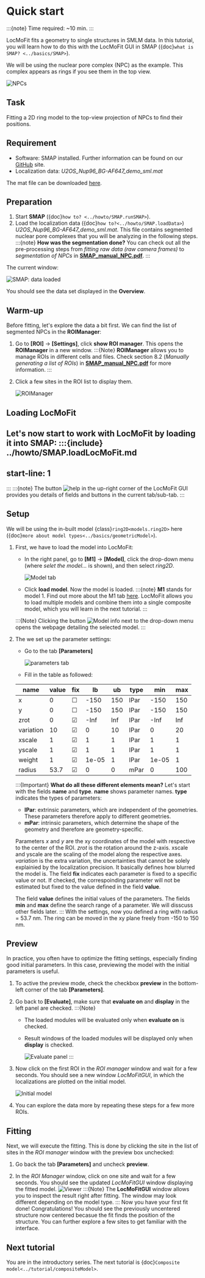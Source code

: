 # Quick start

:::{note}
Time required: ~10 min.
:::

LocMoFit fits a geometry to single structures in SMLM data. In this tutorial, you will learn how to do this with the LocMoFit GUI in SMAP ({doc}`what is SMAP? <../basics/SMAP>`).

We will be using the nuclear pore complex (NPC) as the example. This complex appears as rings if you see them in the top view.

![NPCs](../images/NPCs_topview.png)

## Task
Fitting a 2D ring model to the top-view projection of NPCs to find their positions.

## Requirement
* Software: SMAP installed. Further information can be found on our [GitHub](https://github.com/jries/SMAP/) site.
* Localization data: _U2OS_Nup96_BG-AF647_demo_sml.mat_

The mat file can be downloaded [here](https://www.embl.de/download/ries/LocMoFit/).

## Preparation
1. Start **SMAP** ({doc}`how to? <../howto/SMAP.runSMAP>`).
2. Load the localization data ({doc}`how to?<../howto/SMAP.loadData>`) _U2OS_Nup96_BG-AF647_demo_sml.mat_. This file contains segmented nuclear pore complexes that you will be analyzing in the following steps.
:::{note}
**How was the segmentation done?** You can check out all the pre-processing steps from _fitting raw data (raw camera frames)_ to _segmentation of NPCs_ in [**SMAP_manual_NPC.pdf**](https://www.embl.de/download/ries/Documentation/SMAP_manual_NPC.pdf).
:::

The current window:

![SMAP: data loaded](../images/SMAP_dataLoaded.png)

You should see the data set displayed in the **Overview**.

## Warm-up
Before fitting, let's explore the data a bit first. We can find the list of segmented NPCs in the **ROIManager**:
1. Go to **[ROI]** -> **[Settings]**, click **show ROI manager**. This opens the **ROIManager** in a new window.
	:::{Note}
	**ROIManager** allows you to manage ROIs in different cells and files. Check section 8.2 (_Manually generating a list of ROIs_) in [**SMAP_manual_NPC.pdf**](https://www.embl.de/download/ries/Documentation/SMAP_UserGuide.pdf) for more information.
	:::
2. Click a few sites in the ROI list to display them.

	![ROIManager](../images/ROIManager_overview.png)

## Loading LocMoFit
Let's now start to work with LocMoFit by loading it into SMAP:
:::{include} ../howto/SMAP.loadLocMoFit.md
---
start-line: 1
---
:::
:::{note}
The button ![help](../images/button_help.png) in the up-right corner of the LocMoFit GUI provides you details of fields and buttons in the current tab/sub-tab.
:::

## Setup
We will be using the in-built model {class}`ring2D<models.ring2D>` here ({doc}`more about model types<../basics/geometricModel>`).
1. First, we have to load the model into LocMoFit:
	* In the right panel, go to **[M1]** -> **[Model]**, click the drop-down menu (where _selet the model..._ is shown), and then select _ring2D_.
	
		![Model tab](../images/modelTab_default.png)
   
	* Click **load model**. Now the model is loaded.
	:::{note}
	**M1** stands for model 1. Find out more about the M1 tab [here](../basics/GUIOverview.html#tab-m1-model-1). LocMoFit allows you to load multiple models and combine them into a single composite model, which you will learn in the next tutorial.
	:::
	
	:::{Note}
	Clicking the button ![Model info](../images/button_info.png) next to the drop-down menu opens the webpage detailing the selected model.
	:::
	
2. The we set up the parameter settings:
	* Go to the tab **[Parameters]**

		![parameters tab](../images/parameters_modelLoaded.png)

	* Fill in the table as followed:
	
	| name | value | fix | lb | ub | type | min | max |
	| --- | --- | --- | --- | --- | --- | --- | --- |
	| x         | 0 | ☐ | -150 | 150 | lPar | -150 | 150 |
	| y         | 0 | ☐ | -150 | 150 | lPar | -150 | 150 |
	| zrot      | 0 | ☑ | -Inf | Inf | lPar | -Inf | Inf |
	| variation | 10 | ☑ | 0 | 10 | lPar | 0 | 20 |
	| xscale    | 1 | ☑ | 1 | 1 | lPar | 1 | 1 |
	| yscale    | 1 | ☑ | 1 | 1 | lPar | 1 | 1 |
	| weight    | 1 | ☑ | 1e-05 | 1 | lPar | 1e-05 | 1 |
	| radius    | 53.7 | ☑ | 0 | 0 | mPar | 0 | 100 |
	
	:::{Important}
	**What do all these different elements mean?** Let's start with the fields **name** and **type**. **name** shows parameter names. **type** indicates the types of parameters:
	
	* **lPar**: extrinsic parameters, which are independent of the geometries. These parameters therefore apply to different geometries.
	* **mPar**: intrinsic parameters, which determine the shape of the geometry and therefore are geometry-specific.
	
	Parameters _x_ and _y_ are the xy coordinates of the model with respective to the center of the ROI. _zrot_ is the rotation around the z-axis. xscale and yscale are the scaling of the model along the respective axes. _variation_ is the extra variation, the uncertainties that cannot be solely explainied by the localization precision. It basically defines how blurred the model is.
	The field **fix** indicates each parameter is fixed to a specific value or not. If checked, the correspoinding parameter will not be estimated but fixed to the value defined in the field **value**.
	
	The field **value** defines the initial values of the parameters. The fields **min** and **max** define the search range of a parameter. We will disscuss other fields later.
	:::
	With the settings, now you defined a ring with radius = 53.7 nm. The ring can be moved in the xy plane freely from -150 to 150 nm.

## Preview
In practice, you often have to optimize the fitting settings, especially finding good initial parameters. In this case, previewing the model with the initial parameters is useful.

1. To active the preview mode, check the checkbox **preview** in the bottom-left corner of the tab **[Parameters]**.

2. Go back to **[Evaluate]**, make sure that **evaluate on** and **display** in the left panel are checked.
	:::{Note}
	* The loaded modules will be evaluated only when **evaluate on** is checked.
	* Result windows of the loaded modules will be displayed only when **display** is checked.
	
		![Evaluate panel](../images/evaluate_lowerLeft.png)
	:::

3. Now click on the first ROI in the _ROI manager_ window and wait for a few seconds. You should see a new window _LocMoFitGUI_, in which the localizations are plotted on the initial model.

	![Initial model](../images/viewer_quickstart_preview.png)

4. You can explore the data more by repeating these steps for a few more ROIs.

## Fitting
Next, we will execute the fitting. This is done by clicking the site in the list of sites in the _ROI manager_ window with the preview box unchecked:

1. Go back the tab **[Parameters]** and uncheck **preview**.
	
2. In the _ROI Manager_ window, click on one site and wait for a few seconds. You should see the updated _LocMoFitGUI_ window displaying the fitted model.
	![Viewer](../images/viewer_quickstart.png)
	:::{Note}
	The **LocMoFitGUI** window allows you to inspect the result right after fitting. The window may look different depending on the model type.
	:::
Now you have your first fit done! Congratulations! You should see the previously uncentered structure now centered becasue the fit finds the position of the structure. You can further explore a few sites to get familiar with the interface.

## Next tutorial
You are in the introductory series. The next tutorial is {doc}`Composite model<../tutorial/compositeModel>`.
